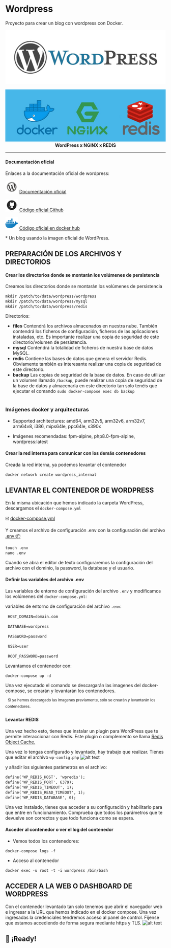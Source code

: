 # Wordpress
Proyecto para crear un blog con wordpress con Docker.

![alt text](https://github.com/JuanRodenas/Wordpress/blob/main/icons/wordpress.jpeg)
<p align="center">
    <a href="https://www.ui.com/">
        <img src="https://github.com/JuanRodenas/Wordpress/blob/main/icons/WP%2Bnginx%2Bredis.png" alt="WP%2Bnginx%2Bredis.png">
    </a>
    <br>
    <strong>WordPress x NGINX x REDIS</strong>
</p>
<!-- markdownlint-enable MD033 -->

---
#### Documentación oficial
Enlaces a la documentación oficial de wordpress:
<p><img src="https://github.com/JuanRodenas/Wordpress/blob/main/icons/wordpress%20icon.png" alt="atencion" width="40"/> <a href="https://es.wordpress.org/support/">Documentación oficial</a></p>
<p><img src="https://github.com/JuanRodenas/Wordpress/blob/main/icons/github%20icon.png" alt="atencion" width="40"/> <a href="https://github.com/WordPress/wordpress-develop/tree/5.9/src">Código oficial Github</a></p>
<p><img src="https://github.com/JuanRodenas/Wordpress/blob/main/icons/docker%20icon.png" alt="atencion" width="40"/> <a href="https://hub.docker.com/_/wordpress">Código oficial en docker hub</a></p>
* Un blog usando la imagen oficial de WordPress.

## PREPARACIÓN DE LOS ARCHIVOS Y DIRECTORIOS

#### Crear los directorios donde se montarán los volúmenes de persistencia
Creamos los directorios donde se montarán los volúmenes de persistencia
~~~
mkdir /patch/to/data/wordpress/wordpress
mkdir /patch/to/data/wordpress/mysql
mkdir /patch/to/data/wordpress/redis
~~~~

Directorios:
* **files** Contendrá los archivos almacenados en nuestra nube. También contendrá los ficheros de configuración, ficheros de las aplicaciones instaladas, etc. Es importante realizar una copia de seguridad de este directorio/volumen de persistencia.
* **mysql** Contendrá la totalidad de ficheros de nuestra base de datos MySQL.
* **redis** Contiene las bases de datos que genera el servidor Redis. Obviamente también es interesante realizar una copia de seguridad de este directorio.
* **backup** Las copias de seguridad de la base de datos. En caso de utilizar un volumen llamado `/backup`, puede realizar una copia de seguridad de la base de datos y almacenarla en este directorio tan solo tenéis que ejecutar el comando `sudo docker-compose exec db backup`
#
### Imágenes docker y arquitecturas
- Supported architectures:
amd64, arm32v5, arm32v6, arm32v7, arm64v8, i386, mips64le, ppc64le, s390x

- Imágenes recomendadas:
fpm-alpine, php8.0-fpm-alpine, wordpress:latest

#### Crear la red interna para comunicar con los demás contenedores
Creada la red interna, ya podemos levantar el contenedor
~~~~
docker network create wordpress_internal
~~~~

## LEVANTAR EL CONTENEDOR DE WORDPRESS
En la misma ubicación que hemos indicado la carpeta WordPress, descargamos el `docker-compose.yml`
<p>☑️ <a href="https://github.com/JuanRodenas/Wordpress/blob/main/traefik/docker-compose.yml">docker-compose.yml</a></p>
<p>Y creamos el archivo de configuración .env con la configuración del archivo <a href="https://github.com/JuanRodenas/Wordpress/blob/main/traefik/.env">.env 📦</a></p>

~~~
touch .env
nano .env
~~~

Cuando se abra el editor de texto configuraremos la configuración del archivo con el dominio, la password, la database y el usuario.

#### Definir las variables del archivo .env
Las variables de entorno de configuración del archivo <code>.env</code> y modificamos los volúmenes del <code>docker-compose.yml</code>:
<p>variables de entorno de configuración del archivo <code>.env</code>:</p>
<p>  &nbsp;&nbsp;<code>HOST_DOMAIN=domain.com</code></p>
<p>  &nbsp;&nbsp;<code>DATABASE=wordpress</code></p>
<p>  &nbsp;&nbsp;<code>PASSWORD=password</code></p>
<p>  &nbsp;&nbsp;<code>USER=user</code></p>
<p>  &nbsp;&nbsp;<code>ROOT_PASSWORD=password</code></p>

Levantamos el contenedor con:
~~~
docker-compose up -d
~~~
Una vez ejecutado el comando se descargarán las imagenes del docker-compose, se crearán y levantarán los contenedores.
<p>  &nbsp;&nbsp;<sup>Si ya hemos descargado las imagenes previamente, sólo se crearán y levantarán los contenedores.</sup></p>

#### Levantar REDIS
Una vez hecho esto, tienes que instalar un plugin para WordPress que te permite interaccionar con Redis. Este plugin o complemento se llama <a href="https://wordpress.org/plugins/redis-cache/">Redis Object Cache.</a></p>
Una vez lo tengas configurado y levantado, hay trabajo que realizar. Tienes que editar el archivo `wp-config.php`
![alt text](https://github.com/JuanRodenas/Wordpress/blob/main/icons/Redis.PNG)

y añadir los siguientes parámetros en el archivo:
```
define('WP_REDIS_HOST', 'wpredis');
define('WP_REDIS_PORT', 6379);
define('WP_REDIS_TIMEOUT', 1);
define('WP_REDIS_READ_TIMEOUT', 1);
define('WP_REDIS_DATABASE', 0);
```
Una vez instalado, tienes que acceder a su configuración y habilitarlo para que entre en funcionamiento. Comprueba que todos los parámetros que te devuelve son correctos y que todo funciona como se espera.

#### Acceder al contenedor o ver el log del contenedor
* Vemos todos los contenedores:
~~~
docker-compose logs -f
~~~
* Acceso al contenedor
~~~
docker exec -u root -t -i wordpress /bin/bash
~~~

## ACCEDER A LA WEB O DASHBOARD DE WORDPRESS
Con el contenedor levantado tan solo tenemos que abrir el navegador web e ingresar a la URL que hemos indicado en el docker compose.
Una vez ingresadas la credenciales tendremos acceso al panel de control. Fíjense que estamos accediendo de forma segura mediante https y TLS.
![alt text](https://github.com/JuanRodenas/Wordpress/blob/main/icons/pagina_web.png)

## 🎉 ¡Ready!
